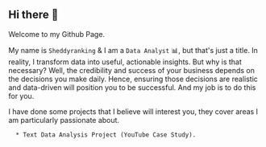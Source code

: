 ## Hi there 👋

Welcome to my Github Page.

My name is `Sheddyranking` & I am a `Data Analyst` 📊, but that's just a title. In reality, I transform data into useful, actionable insights.
But why is that necessary? Well, the credibility and success of your business depends on the decisions you make daily.
Hence, ensuring those decisions are realistic and data-driven will position you to be successful. And my job is to do this for you.

I have done some projects that I believe will interest you, they cover areas I am particularly passionate about.

      * Text Data Analysis Project (YouTube Case Study).
